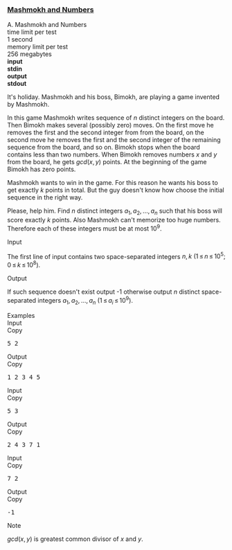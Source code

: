 <h3><a href="https://codeforces.com/contest/414/problem/A" target="_blank" rel="noopener noreferrer">Mashmokh and Numbers</a></h3>

<div class="header"><div class="title">A. Mashmokh and Numbers</div><div class="time-limit"><div class="property-title">time limit per test</div>1 second</div><div class="memory-limit"><div class="property-title">memory limit per test</div>256 megabytes</div><div class="input-file input-standard" style="font-weight: bold"><div class="property-title">input</div>stdin</div><div class="output-file output-standard" style="font-weight: bold"><div class="property-title">output</div>stdout</div></div><div><p>It's holiday. Mashmokh and his boss, Bimokh, are playing a game invented by Mashmokh. </p><p>In this game Mashmokh writes sequence of <span class="tex-span"><i>n</i></span> distinct integers on the board. Then Bimokh makes several (possibly zero) moves. On the first move he removes the first and the second integer from from the board, on the second move he removes the first and the second integer of the remaining sequence from the board, and so on. Bimokh stops when the board contains less than two numbers. When Bimokh removes numbers <span class="tex-span"><i>x</i></span> and <span class="tex-span"><i>y</i></span> from the board, he gets <span class="tex-span"><i>gcd</i>(<i>x</i>, <i>y</i>)</span> points. At the beginning of the game Bimokh has zero points.</p><p>Mashmokh wants to win in the game. For this reason he wants his boss to get exactly <span class="tex-span"><i>k</i></span> points in total. But the guy doesn't know how choose the initial sequence in the right way. </p><p>Please, help him. Find <span class="tex-span"><i>n</i></span> distinct integers <span class="tex-span"><i>a</i><sub class="lower-index">1</sub>, <i>a</i><sub class="lower-index">2</sub>, ..., <i>a</i><sub class="lower-index"><i>n</i></sub></span> such that his boss will score exactly <span class="tex-span"><i>k</i></span> points. Also Mashmokh can't memorize too huge numbers. Therefore each of these integers must be at most <span class="tex-span">10<sup class="upper-index">9</sup></span>.</p></div><div class="input-specification"><div class="section-title">Input</div><p>The first line of input contains two space-separated integers <span class="tex-span"><i>n</i>, <i>k</i> (1 ≤ <i>n</i> ≤ 10<sup class="upper-index">5</sup>; 0 ≤ <i>k</i> ≤ 10<sup class="upper-index">8</sup>)</span>.</p></div><div class="output-specification"><div class="section-title">Output</div><p>If such sequence doesn't exist output -1 otherwise output <span class="tex-span"><i>n</i></span> distinct space-separated integers <span class="tex-span"><i>a</i><sub class="lower-index">1</sub>, <i>a</i><sub class="lower-index">2</sub>, ..., <i>a</i><sub class="lower-index"><i>n</i></sub> (1 ≤ <i>a</i><sub class="lower-index"><i>i</i></sub> ≤ 10<sup class="upper-index">9</sup>)</span>.</p></div><div class="sample-tests"><div class="section-title">Examples</div><div class="sample-test"><div class="input"><div class="title">Input<div title="Copy" data-clipboard-target="#id0006821092073698132" id="id0027147311288151543" class="input-output-copier">Copy</div></div><pre id="id0006821092073698132">5 2<br></pre></div><div class="output"><div class="title">Output<div title="Copy" data-clipboard-target="#id005616947243726568" id="id0025260156864238204" class="input-output-copier">Copy</div></div><pre id="id005616947243726568">1 2 3 4 5<br></pre></div><div class="input"><div class="title">Input<div title="Copy" data-clipboard-target="#id0030903404974010584" id="id006942571094486327" class="input-output-copier">Copy</div></div><pre id="id0030903404974010584">5 3</pre></div><div class="output"><div class="title">Output<div title="Copy" data-clipboard-target="#id0006153725897927753" id="id0019779545666975706" class="input-output-copier">Copy</div></div><pre id="id0006153725897927753">2 4 3 7 1</pre></div><div class="input"><div class="title">Input<div title="Copy" data-clipboard-target="#id0048997524383097446" id="id0006175151467943518" class="input-output-copier">Copy</div></div><pre id="id0048997524383097446">7 2<br></pre></div><div class="output"><div class="title">Output<div title="Copy" data-clipboard-target="#id005049883070881173" id="id00303547830897653" class="input-output-copier">Copy</div></div><pre id="id005049883070881173">-1<br></pre></div></div></div><div class="note"><div class="section-title">Note</div><p><span class="tex-span"><i>gcd</i>(<i>x</i>, <i>y</i>)</span> is greatest common divisor of <span class="tex-span"><i>x</i></span> and <span class="tex-span"><i>y</i></span>.</p></div>